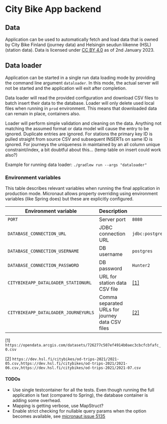 # City Bike App backend

## Data

Application can be used to automatically fetch and load data that is owned by City Bike Finland (journey data) and
Helsingin seudun liikenne (HSL) (station data). Data is licensed
under [CC BY 4.0](https://creativecommons.org/licenses/by/4.0/) as of 2nd January 2023.

## Data loader

Application can be started in a single run data loading mode by providing the command line argument `dataloader`. In
this mode, the actual server will not be started and the application will exit after completion.

Data loader will read the provided configuration and download CSV files to batch insert their data to the database.
Loader will only delete used local files when running in `prod` environment. This means that downloaded data can remain
in place,
containers also.

Loader will perform simple validation and cleaning on the data. Anything not matching the assumed format or data model
will cause the entry to be ignored. Duplicate entries are ignored. For stations the primary key ID is pulled straight
from source CSV and subsequent INSERTs on same ID is ignored. For journeys the uniqueness in maintained by an all column
unique constraint/index, a bit doubtful about this... (temp table on insert could work also?)

Example for running data loader: `./gradlew run --args "dataloader"`

### Environment variables

This table describes relevant variables when running the final application in production mode. Micronaut allows property
overriding using environment variables (like Spring does) but these are explicitly configured.

| Environment variable                 | Description                                     | Default                                                   | Required | Example                                                   |
|--------------------------------------|-------------------------------------------------|-----------------------------------------------------------|----------|-----------------------------------------------------------|
| `PORT`                               | Server port                                     | `8080`                                                    |          |                                                           |
| `DATABASE_CONNECTION_URL`            | JDBC connection URL                             | `jdbc:postgresql://host.docker.internal:5432/citybikeapp` |          | `jdbc:postgresql://foo.bar:5432/packlister`               |
| `DATABASE_CONNECTION_USERNAME`       | DB username                                     | `postgres`                                                |          | `foo`                                                     |
| `DATABASE_CONNECTION_PASSWORD`       | DB password                                     | `Hunter2`                                                 |          | `bar`                                                     |
| `CITYBIKEAPP_DATALOADER_STATIONURL`  | URL for station data CSV file                   | [[1]](#default_station)                                   |          | `http://foo.bar/file.csv`                                 |
| `CITYBIKEAPP_DATALOADER_JOURNEYURLS` | Comma separated URLs for journey data CSV files | [[2]](#default_journey)                                   |          | `http://foo.bar/journey1.csv,http://foo.bar/journey2.csv` |

<a id="default_station"></a>[1] `https://opendata.arcgis.com/datasets/726277c507ef4914b0aec3cbcfcbfafc_0.csv`

<a id="default_journey"></a>[2] `https://dev.hsl.fi/citybikes/od-trips-2021/2021-05.csv,https://dev.hsl.fi/citybikes/od-trips-2021/2021-06.csv,https://dev.hsl.fi/citybikes/od-trips-2021/2021-07.csv`

#### TODOs

* Use single testcontainer for all the tests. Even though running the full application is fast (compared to Spring), the
  database container is adding some overhead.
* Mapping is getting verbose, use MapStruct?
* Enable strict checking for nullable query params when the option becomes available,
  see [micronaut issue 5135](https://github.com/micronaut-projects/micronaut-core/issues/5135)

